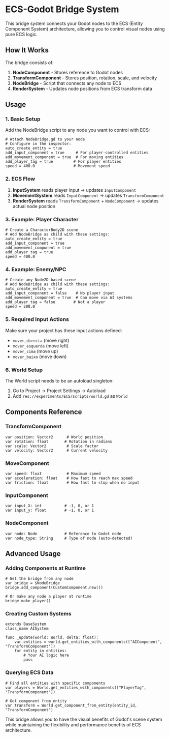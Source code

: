 # ECS-Godot Bridge System

This bridge system connects your Godot nodes to the ECS (Entity Component System) architecture, allowing you to control visual nodes using pure ECS logic.

## How It Works

The bridge consists of:

1. **NodeComponent** - Stores reference to Godot nodes
2. **TransformComponent** - Stores position, rotation, scale, and velocity
3. **NodeBridge** - Script that connects any node to ECS
4. **RenderSystem** - Updates node positions from ECS transform data

## Usage

### 1. Basic Setup

Add the NodeBridge script to any node you want to control with ECS:

```gdscript
# Attach NodeBridge.gd to your node
# Configure in the inspector:
auto_create_entity = true
add_input_component = true     # For player-controlled entities
add_movement_component = true  # For moving entities
add_player_tag = true         # For player entities
speed = 400.0                 # Movement speed
```

### 2. ECS Flow

1. **InputSystem** reads player input → updates `InputComponent`
2. **MovementSystem** reads `InputComponent` → updates `TransformComponent` 
3. **RenderSystem** reads `TransformComponent` + `NodeComponent` → updates actual node position

### 3. Example: Player Character

```gdscript
# Create a CharacterBody2D scene
# Add NodeBridge as child with these settings:
auto_create_entity = true
add_input_component = true
add_movement_component = true  
add_player_tag = true
speed = 400.0
```

### 4. Example: Enemy/NPC

```gdscript
# Create any Node2D-based scene  
# Add NodeBridge as child with these settings:
auto_create_entity = true
add_input_component = false    # No player input
add_movement_component = true  # Can move via AI systems
add_player_tag = false        # Not a player
speed = 200.0
```

### 5. Required Input Actions

Make sure your project has these input actions defined:
- `mover_direita` (move right)
- `mover_esquerda` (move left)  
- `mover_cima` (move up)
- `mover_baixo` (move down)

### 6. World Setup

The World script needs to be an autoload singleton:
1. Go to Project → Project Settings → Autoload
2. Add `res://experiments/ECS/scripts/world.gd` as `World`

## Components Reference

### TransformComponent
```gdscript
var position: Vector2      # World position
var rotation: float       # Rotation in radians
var scale: Vector2         # Scale factor
var velocity: Vector2      # Current velocity
```

### MoveComponent  
```gdscript
var speed: float           # Maximum speed
var acceleration: float    # How fast to reach max speed
var friction: float        # How fast to stop when no input
```

### InputComponent
```gdscript
var input_X: int          # -1, 0, or 1
var input_y: float        # -1, 0, or 1
```

### NodeComponent
```gdscript
var node: Node            # Reference to Godot node
var node_type: String     # Type of node (auto-detected)
```

## Advanced Usage

### Adding Components at Runtime

```gdscript
# Get the bridge from any node
var bridge = $NodeBridge
bridge.add_component(CustomComponent.new())

# Or make any node a player at runtime
bridge.make_player()
```

### Creating Custom Systems

```gdscript
extends BaseSystem
class_name AISystem

func _update(world: World, delta: float):
    var entities = world.get_entities_with_components(["AIComponent", "TransformComponent"])
    for entity in entities:
        # Your AI logic here
        pass
```

### Querying ECS Data

```gdscript
# Find all entities with specific components
var players = World.get_entities_with_components(["PlayerTag", "TransformComponent"])

# Get component from entity
var transform = World.get_component_from_entity(entity_id, "TransformComponent")
```

This bridge allows you to have the visual benefits of Godot's scene system while maintaining the flexibility and performance benefits of ECS architecture.
